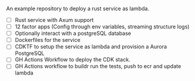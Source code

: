An example repository to deploy a rust service as lambda.

* [ ] Rust service with Axum support
* [ ] 12 factor apps (Config through env variables, streaming structure logs)
* [ ] Optionally interact with a postgreSQL database
* [ ] Dockerfiles for the service
* [ ] CDKTF to setup the service as lambda and provision a Aurora PostgreSQL 
* [ ] GH Actions Workflow to deploy the CDK stack.
* [ ] GH Actions workflow to buildr run the tests, push to ecr and update lambda

